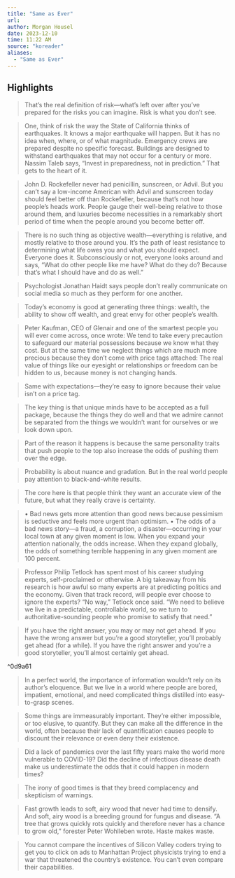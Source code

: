```yaml
---
title: "Same as Ever"
url: 
author: Morgan Housel
date: 2023-12-10
time: 11:22 AM
source: "koreader"
aliases:
  - "Same as Ever"
---
```

## Highlights
> That’s the real definition of risk—what’s left over after you’ve prepared for the risks you can imagine.
> Risk is what you don’t see.

> One, think of risk the way the State of California thinks of earthquakes. It knows a major earthquake will happen. But it has no idea when, where, or of what magnitude. Emergency crews are prepared despite no specific forecast. Buildings are designed to withstand earthquakes that may not occur for a century or more. Nassim Taleb says, “Invest in preparedness, not in prediction.” That gets to the heart of it.

> John D. Rockefeller never had penicillin, sunscreen, or Advil. But you can’t say a low-income American with Advil and sunscreen today should feel better off than Rockefeller, because that’s not how people’s heads work. People gauge their well-being relative to those around them, and luxuries become necessities in a remarkably short period of time when the people around you become better off.

> There is no such thing as objective wealth—everything is relative, and mostly relative to those around you. It’s the path of least resistance to determining what life owes you and what you should expect. Everyone does it. Subconsciously or not, everyone looks around and says, “What do other people like me have? What do they do? Because that’s what I should have and do as well.”

> Psychologist Jonathan Haidt says people don’t really communicate on social media so much as they perform for one another.

> Today’s economy is good at generating three things: wealth, the ability to show off wealth, and great envy for other people’s wealth.

> Peter Kaufman, CEO of Glenair and one of the smartest people you will ever come across, once wrote:
> We tend to take every precaution to safeguard our material possessions because we know what they cost. But at the same time we neglect things which are much more precious because they don’t come with price tags attached: The real value of things like our eyesight or relationships or freedom can be hidden to us, because money is not changing hands.

> Same with expectations—they’re easy to ignore because their value isn’t on a price tag.

> The key thing is that unique minds have to be accepted as a full package, because the things they do well and that we admire cannot be separated from the things we wouldn’t want for ourselves or we look down upon.

> Part of the reason it happens is because the same personality traits that push people to the top also increase the odds of pushing them over the edge.

> Probability is about nuance and gradation. But in the real world people pay attention to black-and-white results.

> The core here is that people think they want an accurate view of the future, but what they really crave is certainty.

> • Bad news gets more attention than good news because pessimism is seductive and feels more urgent than optimism.
> • The odds of a bad news story—a fraud, a corruption, a disaster—occurring in your local town at any given moment is low. When you expand your attention nationally, the odds increase. When they expand globally, the odds of something terrible happening in any given moment are 100 percent.

> Professor Philip Tetlock has spent most of his career studying experts, self-proclaimed or otherwise. A big takeaway from his research is how awful so many experts are at predicting politics and the economy. Given that track record, will people ever choose to ignore the experts? “No way,” Tetlock once said. “We need to believe we live in a predictable, controllable world, so we turn to authoritative-sounding people who promise to satisfy that need.”

> If you have the right answer, you may or may not get ahead.
> If you have the wrong answer but you’re a good storyteller, you’ll probably get ahead (for a while).
> If you have the right answer and you’re a good storyteller, you’ll almost certainly get ahead.

^0d9a61

> In a perfect world, the importance of information wouldn’t rely on its author’s eloquence. But we live in a world where people are bored, impatient, emotional, and need complicated things distilled into easy-to-grasp scenes.

> Some things are immeasurably important. They’re either impossible, or too elusive, to quantify. But they can make all the difference in the world, often because their lack of quantification causes people to discount their relevance or even deny their existence.

> Did a lack of pandemics over the last fifty years make the world more vulnerable to COVID-19? Did the decline of infectious disease death make us underestimate the odds that it could happen in modern times?

> The irony of good times is that they breed complacency and skepticism of warnings.

> Fast growth leads to soft, airy wood that never had time to densify. And soft, airy wood is a breeding ground for fungus and disease. “A tree that grows quickly rots quickly and therefore never has a chance to grow old,” forester Peter Wohlleben wrote. Haste makes waste.

> You cannot compare the incentives of Silicon Valley coders trying to get you to click on ads to Manhattan Project physicists trying to end a war that threatened the country’s existence. You can’t even compare their capabilities.

